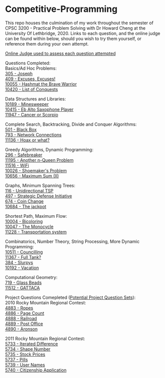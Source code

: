 # Competitive-Programming
This repo houses the culmination of my work throughout the semester of CPSC 3200 - Practical Problem Solving with Dr Howard Cheng at the University Of Lethbridge, 2020. Links to each question, and the online judge can be found within below, should you wish to try them yourself, or reference them during your own attempt.

[Online Judge used to assess each question attempted](https://vjudge.net/)<br>

Questions Completed:<br>
Basics/Ad Hoc Problems: <br>
[305 - Joseph](https://vjudge.net/problem/UVA-305)<br>
[409 - Excuses, Excuses!](https://vjudge.net/problem/UVA-409)<br>
[10055 - Hashmat the Brave Warrior](https://vjudge.net/problem/UVA-10055)<br>
[10420 - List of Conquests](https://vjudge.net/problem/UVA-10420)<br>

Data Structures and Libraries:<br>
[10189 - Minesweeper](https://vjudge.net/problem/UVA-10189)<br>
[10415 - Eb Alto Saxophone Player](https://vjudge.net/problem/UVA-10415)<br>
[11947 - Cancer or Scorpio](https://vjudge.net/problem/UVA-11947)<br>

Complete Search, Backtracking, Divide and Conquer Algorithms:<br>
[501 - Black Box](https://vjudge.net/problem/UVA-501)<br>
[793 - Network Connections](https://vjudge.net/problem/UVA-793)<br>
[11136 - Hoax or what?](https://vjudge.net/problem/UVA-11136)<br>

Greedy Algorithms, Dynamic Programming:<br> 
[296 - Safebreaker](https://vjudge.net/problem/UVA-296)<br>
[11195 - Another n-Queen Problem](https://vjudge.net/problem/UVA-11195)<br>
[11516 - WiFi](https://vjudge.net/problem/UVA-11516)<br>
[10026 - Shoemaker's Problem](https://vjudge.net/problem/UVA-10026)<br>
[10656 - Maximum Sum (II)](https://vjudge.net/problem/UVA-10656)<br>

Graphs, Minimum Spanning Trees:<br> 
[116 - Unidirectional TSP](https://vjudge.net/problem/UVA-116)<br>
[497 - Strategic Defense Initiative](https://vjudge.net/problem/UVA-497)<br>
[674 - Coin Change](https://vjudge.net/problem/UVA-674)<br>
[10684 - The jackpot](https://vjudge.net/problem/UVA-10684)<br>

Shortest Path, Maximum Flow:<br>
[10004 - Bicoloring](https://vjudge.net/problem/UVA-10004)<br>
[10047 - The Monocycle](https://vjudge.net/problem/UVA-10047)<br>
[11228 - Transportation system](https://vjudge.net/problem/UVA-11228)<br>

Combinatorics, Number Theory, String Processing, More Dynamic Programming:<br> 
[10511 - Councilling](https://vjudge.net/problem/UVA-10511)<br>
[11367 - Full Tank?](https://vjudge.net/problem/UVA-11367)<br>
[384 - Slurpys](https://vjudge.net/problem/UVA-384)<br>
[10192 - Vacation](https://vjudge.net/problem/UVA-10192)<br>

Computational Geometry:<br>
[719 - Glass Beads](https://vjudge.net/problem/UVA-719)<br>
[11512 - GATTACA](https://vjudge.net/problem/UVA-11512)<br>

Project Questions Comepleted ([Potential Project Question Sets](https://icpcarchive.ecs.baylor.edu/index.php?option=com_onlinejudge&Itemid=8)):<br>
2010 Rocky Mountain Regional Contest:<br>
[4883 - Ropes](https://vjudge.net/problem/UVALive-4883)<br>
[4886 - Page Count](https://vjudge.net/problem/UVALive-4886)<br>
[4888 - Railroad](https://vjudge.net/problem/UVALive-4888)<br>
[4889 - Post Office](https://vjudge.net/problem/UVALive-4889)<br>
[4890 - Aronson](https://vjudge.net/problem/UVALive-4890)<br>

2011 Rocky Mountain Regional Contest:<br>
[5733 - Iterated Difference](https://vjudge.net/problem/UVALive-5733)<br>
[5734 - Shape Number](https://vjudge.net/problem/UVALive-5734)<br>
[5735 - Stock Prices](https://vjudge.net/problem/UVALive-5735)<br>
[5737 - Pills](https://vjudge.net/problem/UVALive-5737)<br>
[5739 - User Names](https://vjudge.net/problem/UVALive-5739)<br>
[5740 - Citizenship Application](https://vjudge.net/problem/UVALive-5740)<br>
